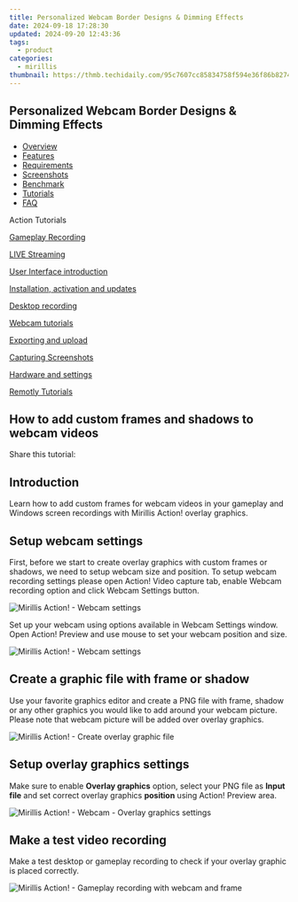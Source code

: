 ```yaml
---
title: Personalized Webcam Border Designs & Dimming Effects
date: 2024-09-18 17:28:30
updated: 2024-09-20 12:43:36
tags:
  - product
categories:
  - mirillis
thumbnail: https://thmb.techidaily.com/95c7607cc85834758f594e36f86b8274633568f32ba37267dd79e6e802f121e2.png
---
```


## Personalized Webcam Border Designs & Dimming Effects

* [Overview](https://tools.techidaily.com/mirillis/products/)
* [Features](https://tools.techidaily.com/mirillis/products/)
* [Requirements](https://tools.techidaily.com/mirillis/products/)
* [Screenshots](https://tools.techidaily.com/mirillis/products/)
* [Benchmark](https://tools.techidaily.com/mirillis/products/)
* [Tutorials](https://tools.techidaily.com/mirillis/products/)
* [FAQ](https://tools.techidaily.com/mirillis/products/)

Action Tutorials

[Gameplay Recording](https://tools.techidaily.com/mirillis/products/) 

[LIVE Streaming](https://tools.techidaily.com/mirillis/products/) 

[User Interface introduction](https://tools.techidaily.com/mirillis/products/) 

[Installation, activation and updates](https://tools.techidaily.com/mirillis/products/) 

[Desktop recording](https://tools.techidaily.com/mirillis/products/) 

[Webcam tutorials](https://tools.techidaily.com/mirillis/products/) 

[Exporting and upload](https://tools.techidaily.com/mirillis/products/) 

[Capturing Screenshots](https://tools.techidaily.com/mirillis/products/) 

[Hardware and settings](https://tools.techidaily.com/mirillis/products/) 

[Remotly Tutorials](https://remotly.com/tutorials/getting-started-with-remotly-for-windows-pc) 

## How to add custom frames and shadows to webcam videos 

  
 Share this tutorial:

##  Introduction 

 Learn how to add custom frames for webcam videos in your gameplay and Windows screen recordings with Mirillis Action! overlay graphics. 

##  Setup webcam settings 

 First, before we start to create overlay graphics with custom frames or shadows, we need to setup webcam size and position. To setup webcam recording settings please open Action! Video capture tab, enable Webcam recording option and click Webcam Settings button.

![Mirillis Action! - Webcam settings](https://mirillis.com/res/old/gfx/tutorials/webcams/mirillis_action_webcam_settings.jpg "Action! Webcam Settings") 

 Set up your webcam using options available in Webcam Settings window. Open Action! Preview and use mouse to set your webcam position and size.

![Mirillis Action! - Webcam settings](https://mirillis.com/res/old/gfx/tutorials/webcams/mirillis_action_webcam_always_record.jpg "Action! Webcam Settings") 

##  Create a graphic file with frame or shadow 

 Use your favorite graphics editor and create a PNG file with frame, shadow or any other graphics you would like to add around your webcam picture. Please note that webcam picture will be added over overlay graphics. 

![Mirillis Action! - Create overlay graphic file](https://mirillis.com/res/old/gfx/tutorials/webcams/mirillis_action_webcam_frame_graphics.jpg "Create overlay graphic file") 

## Setup overlay graphics settings 

 Make sure to enable **Overlay graphics** option, select your PNG file as **Input file** and set correct overlay graphics **position** using Action! Preview area. 

![Mirillis Action! - Webcam - Overlay graphics settings](https://mirillis.com/res/old/gfx/tutorials/webcams/mirillis_action_webcam_overlay_graphics_settings.jpg "Webcam recording - Overlay graphics settings") 

##  Make a test video recording 

 Make a test desktop or gameplay recording to check if your overlay graphic is placed correctly.

![Mirillis Action! - Gameplay recording with webcam and frame](https://mirillis.com/res/old/gfx/tutorials/webcams/mirillis_action_webcam_frame_graphics_recording.jpg "Gameplay recording with webcam and frame")

<ins class="adsbygoogle"
     style="display:block"
     data-ad-format="autorelaxed"
     data-ad-client="ca-pub-7571918770474297"
     data-ad-slot="1223367746"></ins>



<ins class="adsbygoogle"
     style="display:block"
     data-ad-client="ca-pub-7571918770474297"
     data-ad-slot="8358498916"
     data-ad-format="auto"
     data-full-width-responsive="true"></ins>
